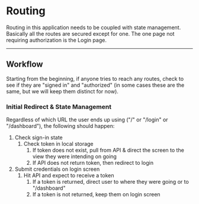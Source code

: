 # Routing

Routing in this application needs to be coupled with state management. Basically all the routes are secured except for one. The one page not requiring authorization is the Login page.

---

## Workflow

Starting from the beginning, if anyone tries to reach any routes, check to see if they are "signed in" and "authorized" (in some cases these are the same, but we will keep them distinct for now).

### Initial Redirect & State Management

Regardless of which URL the user ends up using ("/" or "/login" or "/dashboard"), the following should happen:

1. Check sign-in state
   1. Check token in local storage
      1. If token does not exist, pull from API & direct the screen to the view they were intending on going
      2. If API does not return token, then redirect to login
2. Submit credentials on login screen
   1. Hit API and expect to receive a token
      1. If a token is returned, direct user to where they were going or to "/dashboard"
      2. If a token is not returned, keep them on login screen
